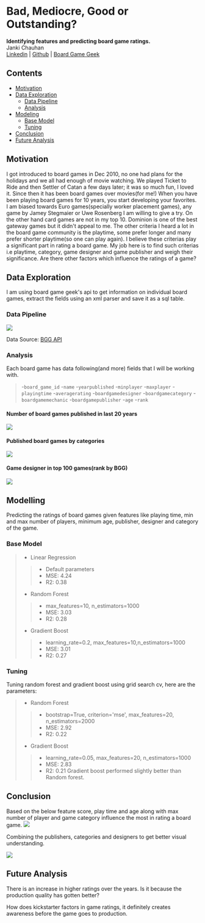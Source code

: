 # Bad, Mediocre, Good or Outstanding?
**Identifying features and predicting board game ratings.**
<br>Janki Chauhan
<br>
[Linkedin](https://www.linkedin.com/in/jankichauhan/) | [Github](https://github.com/jankichauhan) | [Board Game Geek](https://boardgamegeek.com/user/jankichauhan)

## Contents

* [Motivation](#motivation)
* [Data Exploration](#data-exploration)
  * [Data Pipeline](#pipeline-source)
  * [Analysis](#analysis)
* [Modeling](#modeling)
  * [Base Model](#basemodel)
  * [Tuning](#tuning)
* [Conclusion](#conclusion)
* [Future Analysis](#future-analysis)

## Motivation
I got introduced to board games in Dec 2010, no one had plans for the holidays and we all had enough of movie watching. We played Ticket to Ride and then Settler of Catan a few days later; it was so much fun, I loved it. Since then it has been board games over movies(for me!)
When you have been playing board games for 10 years, you start developing your favorites. I am biased towards Euro games(specially worker placement games), any game by Jamey Stegmaier or Uwe Rosenberg I am willing to give a try. On the other hand card games are not in my top 10. Dominion is one of the best gateway games but it didn't appeal to me. The other criteria I heard a lot in the board game community is the playtime, some prefer longer and many prefer shorter playtime(so one can play again).
I believe these criterias play a significant part in rating a board game. My job here is to find such criterias i.e playtime, category, game designer and game publisher and weigh their significance. Are there other factors which influence the ratings of a game?

## Data Exploration
I am using board game geek's api to get information on individual board games, extract the fields using an xml parser and save it as a sql table.  
### Data Pipeline

![](images/DataPipeline.png)

Data Source: [BGG API](https://boardgamegeek.com/wiki/page/BGG_XML_API)

### Analysis
Each board game has data following(and more) fields that I will be working with.  
  > -`board_game_id` 
  > -`name` 
  > -`yearpublished` 
  > -`minplayer` 
  > -`maxplayer`
  > -`playingtime`
  > -`averagerating`
  > -`boardgamedesigner`
  > -`boardgamecategory`
  > -`boardgamemechanic`
  > -`boardgamepublisher`
  > -`age`
  > -`rank`
 
 #### Number of board games published in last 20 years
 
 ![](images/AvgRatingsByYear.png)
 
 #### Published board games by categories
 
 ![](images/ByCategoryByYear.png)
 
 #### Game designer in top 100 games(rank by BGG)
 
 ![](images/TopDesingers.png)
 
 ## Modelling
  Predicting the ratings of board games given features like playing time, min and max number of players, minimum age,   publisher, designer and category of the game. 
 ### Base Model
 > - Linear Regression
 >> - Default parameters
 >> - MSE: 4.24
 >> - R2: 0.38
 > - Random Forest
 >> - max_features=10, n_estimators=1000
 >> - MSE: 3.03
 >> - R2: 0.28
 > - Gradient Boost
 >> - learning_rate=0.2, max_features=10,n_estimators=1000
 >> - MSE: 3.01
 >> - R2: 0.27
 
 ### Tuning
 Tuning random forest and gradient boost using grid search cv, here are the parameters:
 > - Random Forest
 >> - bootstrap=True, criterion='mse', max_features=20, n_estimators=2000
 >> - MSE: 2.92
 >> - R2: 0.22
 > - Gradient Boost
 >> - learning_rate=0.05, max_features=20, n_estimators=1000
 >> - MSE: 2.83
 >> - R2: 0.21
 Gradient boost performed slightly better than Random forest. 

 ## Conclusion
 Based on the below feature score, play time and age along with max number of player and game category influence the most in rating a board game.
 ![](images/GB_Features.png) 
 
 Combining the publishers, categories and designers to get better visual understanding.
 
 ![](images/GB_Features_Combined.png)
 
 ## Future Analysis
There is an increase in higher ratings over the years. Is it because the production quality has gotten better?

How does kickstarter factors in game ratings, it definitely creates awareness before the game goes to production.

